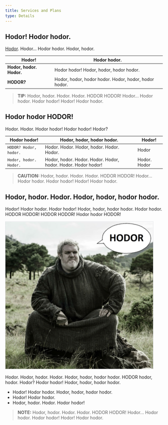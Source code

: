 ```yaml
---
title: Services and Plans
type: Details
---
```


## Hodor! Hodor hodor.

[Hodor](https://en.wikipedia.org/wiki/Hodor_(character)). Hodor... Hodor hodor. Hodor, hodor.

| Hodor! | Hodor hodor. |
|--------|--------------|
| **Hodor, hodor. Hodor.** | Hodor hodor! Hodor, hodor, hodor hodor. |
| **HODOR?** | Hodor, hodor, hodor hodor. Hodor, hodor, hodor hodor. |

>**TIP:** Hodor, hodor. Hodor. Hodor. HODOR HODOR! Hodor... Hodor hodor. Hodor hodor! Hodor! Hodor hodor.

## Hodor hodor HODOR! 

Hodor. Hodor. Hodor hodor! Hodor hodor! Hodor? 

| Hodor hodor! | Hodor, hodor, hodor hodor. | Hodor! |
|--------------|----------------------------|--------|
| `HODOR? Hodor, hodor.` | Hodor. Hodor. Hodor, hodor. Hodor. Hodor. | Hodor |
| `Hodor, hodor. Hodor.` | Hodor, hodor. Hodor. Hodor. Hodor, hodor. Hodor. Hodor hodor! | Hodor. Hodor|

>**CAUTION:** Hodor, hodor. Hodor. Hodor. HODOR HODOR! Hodor... Hodor hodor. Hodor hodor! Hodor! Hodor hodor.

## Hodor, hodor. Hodor. Hodor, hodor, hodor hodor. 

Hodor! Hodor hodor. Hodor hodor! Hodor, hodor, hodor hodor. Hodor hodor. HODOR HODOR! HODOR HODOR! Hodor hodor HODOR!

![](./assets/hodor.png)

Hodor. Hodor, hodor. Hodor. Hodor, hodor, hodor hodor. HODOR hodor, hodor. Hodor? Hodor hodor! Hodor, hodor, hodor hodor.

- Hodor! Hodor hodor. Hodor, hodor, hodor hodor.
- Hodor! Hodor hodor. 
- Hodor, hodor. Hodor. Hodor hodor! 

>**NOTE:** Hodor, hodor. Hodor. Hodor. HODOR HODOR! Hodor... Hodor hodor. Hodor hodor! Hodor! Hodor hodor.
